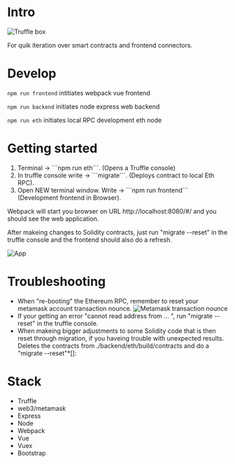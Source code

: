 # Intro
![Truffle box](http://storage1.static.itmages.com/i/18/0309/h_1520617882_2266765_b0734eefc5.png)

For quik iteration over smart contracts and frontend connectors.

# Develop

```npm run frontend``` intitiates webpack vue frontend

```npm run backend``` initiates node express web backend

```npm run eth``` initiates local RPC development eth node

# Getting started

1. Terminal -> ´´´npm run eth´´´. (Opens a Truffle console)
2. In truffle console write -> ´´´migrate´´´. (Deploys contract to local Eth RPC).
2. Open NEW terminal window. Write -> ´´´npm run frontend´´´ (Development frontend in Browser).

Webpack will start you browser on URL http://localhost:8080/#/ and you should see the web application.

After makeing changes to Solidity contracts, just run "migrate --reset" in the truffle console and the frontend should also do a refresh.

![App](http://storage3.static.itmages.com/i/18/0309/h_1520615516_4956393_f30c1f4696.png)

# Troubleshooting

- When "re-booting" the Ethereum RPC, remember to reset your metamask account transaction nounce. ![Metamask transaction nounce](http://storage7.static.itmages.com/i/18/0309/h_1520615869_8453611_ee83786505.png)
- If your getting an error "cannot read address from ... ", run "migrate --reset" in the truffle console.
- When makeing bigger adjustments to some Solidity code that is then reset through migration, if you haveing trouble with unexpected results. Deletes the contracts from ./backend/eth/build/contracts and do a "migrate --reset"*[]:

# Stack

- Truffle
- web3/metamask
- Express
- Node
- Webpack
- Vue
- Vuex
- Bootstrap